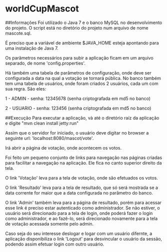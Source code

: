 worldCupMascot
==============
##Informações
Foi utilizado o Java 7 e o banco MySQL no desenvolvimento do projeto.
O script está no diretório do projeto num arquivo de nome mascote.sql.

É preciso que a variável de ambiente $JAVA_HOME esteja apontando para uma instalação de Java 7.

Os parâmetros necessários para subir a aplicação ficam em um arquivo separado, de nome 'config.properties'.

Há também uma tabela de parâmetros de configuração,
onde deve ser configurada a data na qual a votação se tornará pública.
No banco também tem uma tabela de usuários, onde foram criados 2 usuários, cada um com sua regra. São eles:

1 - ADMIN - senha: 12345678 (senha criptografada em md5 no banco)

2 - USUARIO - senha: 123456 (senha criptografada em md5 no banco)


##Execução
Para executar a aplicação, và até o diretório raíz da aplicação e digite "mvn clean install jetty:run"

Assim que o servidor for iniciado, o usuário deve digitar no browser a seguinte url: 'localhost:8080/mascot/vote'.

Irá abrir a página de votação, onde acontecem os votos.

Foi feito um pequeno conjunto de links para navegação nas páginas criadas para facilitar a navegação na aplicação.
Ele fica no canto superior direito da tela.

O link 'Votação' leva para a tela de votação, onde são efetuados os votos.

O link 'Resultado' leva para a tela de resultado,
que só será mostrada se a data corrente for maior que a data configurada no parâmetro do banco.

O link 'Admin' também leva para a página de resultado,
porém para acessar esse link é preciso estar autenticado como administrador.
Se não estiver, o usuário será direcionado para a tela de login, onde poderá fazer o login como administrador,
e ao fazê-lo, será direcionado novamente para a tela de votação acessada somente pelo admin.

Caso seja do seu interesse deslogar e logar com um usuário difernte,
a aplicação disponibiliza o link 'Logout' para desvincular o usuário da sessão,
podendo assim efetuar login com outro usuário.
